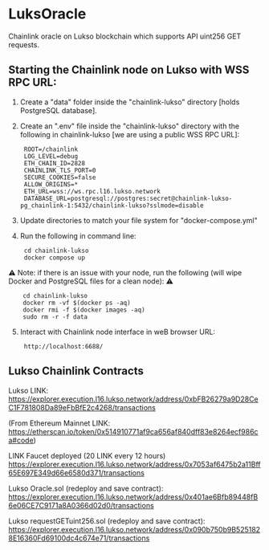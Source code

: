 # LuksOracle

Chainlink oracle on Lukso blockchain which supports API uint256 GET requests.

## Starting the Chainlink node on Lukso with WSS RPC URL:

1. Create a "data" folder inside the "chainlink-lukso" directory [holds PostgreSQL database].
2. Create an ".env" file inside the "chainlink-lukso" directory with the following in chainlink-lukso [we are using a public WSS RPC URL]:
    
        ROOT=/chainlink
        LOG_LEVEL=debug
        ETH_CHAIN_ID=2828
        CHAINLINK_TLS_PORT=0
        SECURE_COOKIES=false
        ALLOW_ORIGINS=*
        ETH_URL=wss://ws.rpc.l16.lukso.network
        DATABASE_URL=postgresql://postgres:secret@chainlink-lukso-pg_chainlink-1:5432/chainlink-lukso?sslmode=disable

3. Update directories to match your file system for "docker-compose.yml"
4. Run the following in command line:

        cd chainlink-lukso
        docker compose up

:warning: Note: if there is an issue with your node, run the following (will wipe Docker and PostgreSQL files for a clean node): :warning:

        cd chainlink-lukso
        docker rm -vf $(docker ps -aq)
        docker rmi -f $(docker images -aq)
        sudo rm -r -f data

5. Interact with Chainlink node interface in weB browser URL:

        http://localhost:6688/

## Lukso Chainlink Contracts

Lukso LINK: https://explorer.execution.l16.lukso.network/address/0xbFB26279a9D28CeC1F781808Da89eFbBfE2c4268/transactions

(From Ethereum Mainnet LINK: https://etherscan.io/token/0x514910771af9ca656af840dff83e8264ecf986ca#code)

LINK Faucet deployed (20 LINK every 12 hours) 
https://explorer.execution.l16.lukso.network/address/0x7053af6475b2a11Bff65E697E349d66e6580d371/transactions

Lukso Oracle.sol (redeploy and save contract): https://explorer.execution.l16.lukso.network/address/0x401ae6Bfb89448fB6e06CE7C9171a8A0366d02d0/transactions

Lukso requestGETuint256.sol (redeploy and save contract): https://explorer.execution.l16.lukso.network/address/0x090b750b9B5251828E16360Fd69100dc4c674e71/transactions
